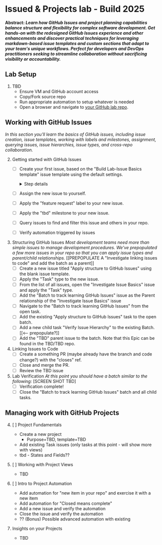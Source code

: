 # Issued & Projects lab - Build 2025

**Abstract: _Learn how GitHub Issues and project planning capabilities balance structure and flexibility for complex software development. Get hands-on with the redesigned GitHub Issues experience and other enhancements and discover practical techniques for leveraging markdown-based issue templates and custom sections that adapt to your team's unique workflows. Perfect for developers and DevOps practitioners seeking to streamline collaboration without sacrificing visibility or accountability._**

## Lab Setup
1. TBD
   - Ensure VM and GitHub account access
   - Copy/Fork source repo
   - Run appropriate automation to setup whatever is needed
   - Open a browser and navigate to [your GitHub lab repo](https://github.com/dmckinstry/build25-issues).

## Working with GitHub Issues
_In this section you'll learn the basics of GitHub issues, including issue creation, issue templates, working with labels and milestones, assignment, querying issues, issue hierarchies, issue types, and cross-repo collaboration._

2. Getting started with GitHub Issues
   - [ ] Create your first issue, based on the "Build Lab-Issue Basics template" issue template using the default settings.
         <details><summary>Step details</summary>
          <nl>
            <li>Click the <b>Issues</b> tab in the top navigation bar of your GitHub repo in the browser (Possible image).</li>
            <li>Click the green New Issue button on the right side of the bwoser screen (possible image).</li>
            <li>Review markdown used in the <b> Description</b> to format content. If you aren't already familiar with markdown you can refer to the <a href="https://docs.github.com/en/get-started/writing-on-github/getting-started-with-writing-and-formatting-on-github">GitHub docs</a> for more information.</li>
            <li>Click the green <b>Create</b> button near the bottom of the window.  The template you selected already had everything filled out so you dont' need to make any changes.</li> 
          </nl>
        </details>

   - [ ] Assign the new issue to yourself.
   - [ ] Apply the "feature request" label to your new issue.
   - [ ] Apply the "tbd" milestone to your new issue.
   - [ ] Query issues to find and filter this issue and others in your repo.
   - [ ] Verify automation triggered by issues
2. Structuring GitHub Issues
   _Most development teams need more than simple issues to manage development procedures. We've prepopulated a few more issues in your repo so that you can apply issue types and parent/child relationships._
[[PREPOPULATE A "Investigate linking issues to code" and add the batch as a parent]]
   - [ ] Create a new issue titled "Apply structure to GitHub Issues" using the blank issue template.
   - [ ] Apply the "Task" type to the new issue.
   - [ ] From the list of all issues, open the "Investigate Issue Basics" issue and apply the "Task" type.
   - [ ] Add the "Batch to track learning GitHub Issues" issue as the Parent relationship of the "Investigate Issue Basics" issue
   - [ ] Navigate to the "Batch to track learning GitHub Issues" from the open task.
   - [ ] Add the existing "Apply structure to GitHub Issues" task to the open batch.
   - [ ] Add a new child task "Verify Issue Hierarchy" to the existing Batch. [[<-- prepopulate?]]
   - [ ] Add the "TBD" parent issue to the batch.  Note that this Epic can be found in the TBD/TBD repo.
3. Linking Issues to Code
   - [ ] Create a something PR (maybe already have the branch and code change?) with the "closes" ref.
   - [ ] Close and merge the PR.
   - [ ] Review the TBD issue
3. Lab Verification
   _At this point you should have a batch similar to the following:_
   [SCREEN SHOT TBD]
   - [ ] Verification complete!
   - [ ] Close the "Batch to track learning GitHub Issues" batch and all child tasks.

## Managing work with GitHub Projects

4. [ ] Project Fundamentals
    - Create a new project
      - Purpose=TBD, template=TBD
    - Add existing Task issues (only tasks at this point - will show more with views)
    - tbd - States and Fields??
5. [ ] Working with Project Views
   - TBD
6. [ ] Intro to Project Automation
   - Add automation for "new item in your repo" and exercise it with a new item
   - Add automation for "Closed means complete"
   - Add a new issue and verify the automation
   - Close the issue and verify the automation
   - ?? (Bonus) Possible advanced automation with existing

7. Insights on your Projects
   - TBD
